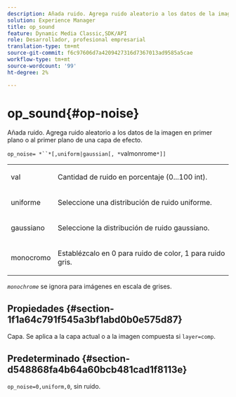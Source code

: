```yaml
---
description: Añada ruido. Agrega ruido aleatorio a los datos de la imagen en primer plano o al primer plano de una capa de efecto.
solution: Experience Manager
title: op_sound
feature: Dynamic Media Classic,SDK/API
role: Desarrollador, profesional empresarial
translation-type: tm+mt
source-git-commit: f6c97606d7a4209427316d7367013ad9585a5cae
workflow-type: tm+mt
source-wordcount: '99'
ht-degree: 2%

---
```



# op_sound{#op-noise}

Añada ruido. Agrega ruido aleatorio a los datos de la imagen en primer plano o al primer plano de una capa de efecto.

`op_noise= *``*[,uniform|gaussian[, *`valmonrome`*]]`

<table id="table_40675464E5824D52BF392ECCE2DDC03C"> 
 <tbody> 
  <tr> 
   <td colname="col1"> <p><span class="codeph"> val</span> </p> </td> 
   <td colname="col2"> <p>Cantidad de ruido en porcentaje (0...100 int). </p> </td> 
  </tr> 
  <tr> 
   <td colname="col1"> <p><span class="codeph"> uniforme</span> </p> </td> 
   <td colname="col2"> <p>Seleccione una distribución de ruido uniforme. </p> </td> 
  </tr> 
  <tr> 
   <td colname="col1"> <p><span class="codeph"> gaussiano</span> </p> </td> 
   <td colname="col2"> <p>Seleccione la distribución de ruido gaussiano. </p> </td> 
  </tr> 
  <tr> 
   <td colname="col1"> <p><span class="varname"> monocromo</span> </p> </td> 
   <td colname="col2"> <p>Establézcalo en 0 para ruido de color, 1 para ruido gris. </p> </td> 
  </tr> 
 </tbody> 
</table>

*`monochrome`* se ignora para imágenes en escala de grises.

## Propiedades {#section-1f1a64c791f545a3bf1abd0b0e575d87}

Capa. Se aplica a la capa actual o a la imagen compuesta si `layer=comp`.

## Predeterminado {#section-d548868fa4b64a60bcb481cad1f8113e}

`op_noise=0,uniform,0`, sin ruido.
